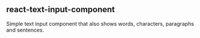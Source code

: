 ## react-text-input-component

Simple text input component that also shows words, characters, paragraphs and sentences.

